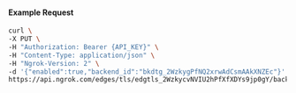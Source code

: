 <!-- Code generated for API Clients. DO NOT EDIT. -->

#### Example Request

```bash
curl \
-X PUT \
-H "Authorization: Bearer {API_KEY}" \
-H "Content-Type: application/json" \
-H "Ngrok-Version: 2" \
-d '{"enabled":true,"backend_id":"bkdtg_2WzkygPfNQ2xrwAdCsmAAkXNZEc"}' \
https://api.ngrok.com/edges/tls/edgtls_2WzkycvNVIU2hPfXfXDYs9jp0gY/backend
```
